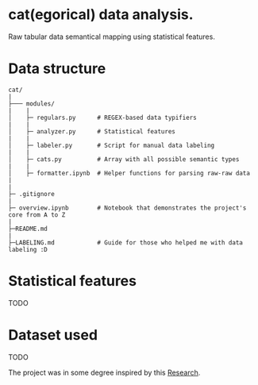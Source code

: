 # cat(egorical) data analysis.

Raw tabular data semantical mapping using statistical features.

# Data structure
```
cat/
|
├─── modules/
|    |
│    ├─ regulars.py      # REGEX-based data typifiers
|    |
│    ├─ analyzer.py      # Statistical features
|    |
│    ├─ labeler.py       # Script for manual data labeling
|    |
│    ├─ cats.py          # Array with all possible semantic types
|    |
│    ├─ formatter.ipynb  # Helper functions for parsing raw-raw data
|
|
├─ .gitignore
|
├─ overview.ipynb        # Notebook that demonstrates the project's core from A to Z
|
├─README.md
|
├─LABELING.md            # Guide for those who helped me with data labeling :D
```
# Statistical features 
TODO

# Dataset used
TODO

The project was in some degree inspired by this [Research](https://arxiv.org/pdf/1905.10688.pdf).
